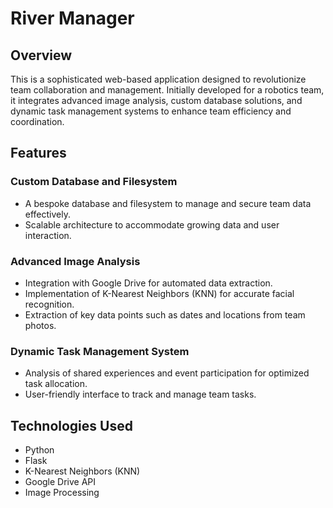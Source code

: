 # River Manager

## Overview
This is a sophisticated web-based application designed to revolutionize team collaboration and management. Initially developed for a robotics team, it integrates advanced image analysis, custom database solutions, and dynamic task management systems to enhance team efficiency and coordination.

## Features

### Custom Database and Filesystem
- A bespoke database and filesystem to manage and secure team data effectively.
- Scalable architecture to accommodate growing data and user interaction.

### Advanced Image Analysis
- Integration with Google Drive for automated data extraction.
- Implementation of K-Nearest Neighbors (KNN) for accurate facial recognition.
- Extraction of key data points such as dates and locations from team photos.

### Dynamic Task Management System
- Analysis of shared experiences and event participation for optimized task allocation.
- User-friendly interface to track and manage team tasks.

## Technologies Used
- Python
- Flask
- K-Nearest Neighbors (KNN)
- Google Drive API
- Image Processing
